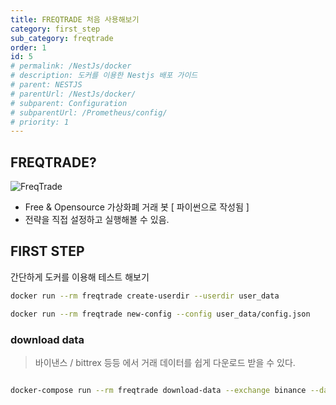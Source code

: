 ```yaml
---
title: FREQTRADE 처음 사용해보기
category: first_step
sub_category: freqtrade
order: 1
id: 5
# permalink: /NestJs/docker
# description: 도커를 이용한 Nestjs 배포 가이드
# parent: NESTJS
# parentUrl: /NestJs/docker/
# subparent: Configuration
# subparentUrl: /Prometheus/config/
# priority: 1
---
```


## FREQTRADE?

![FreqTrade](https://www.freqtrade.io/en/stable/assets/freqtrade_poweredby.svg) 

- Free & Opensource 가상화폐 거래 봇 [ 파이썬으로 작성됨 ]
- 전략을 직접 설정하고 실행해볼 수 있음.


## FIRST STEP

간단하게 도커를 이용해 테스트 해보기

```bash
docker run --rm freqtrade create-userdir --userdir user_data

docker run --rm freqtrade new-config --config user_data/config.json

```




### download data

> 바이낸스 / bittrex 등등 에서 거래 데이터를 쉽게 다운로드 받을 수 있다.

```bash

docker-compose run --rm freqtrade download-data --exchange binance --days 30 -t 1m -p ADA/USDT AXS/USDT BTC/USDT ETH/USDT

```

